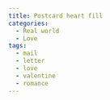 ```yaml
---
title: Postcard heart fill
categories:
  - Real world
  - Love
tags:
  - mail
  - letter
  - love
  - valentine
  - romance
---
```

